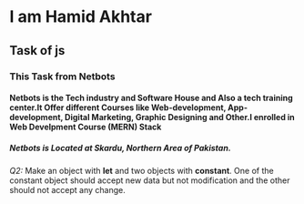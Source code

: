 # I am Hamid Akhtar
## Task of js

### This Task from Netbots
#### Netbots is the Tech industry and Software House and Also a tech training center.It Offer different Courses like Web-development, App-development, Digital Marketing, Graphic Designing and Other.I enrolled in Web Develpment Course (MERN) Stack

##### Netbots is Located at Skardu, Northern Area of Pakistan.

*Q2:* Make an object with **let** and two objects with **constant**. One of the constant object should accept new data but not modification and the other should not accept any change.
